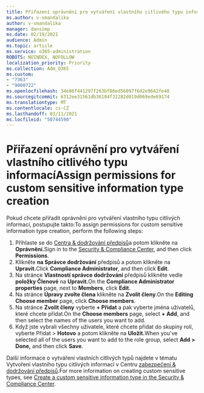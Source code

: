 ```yaml
---
title: Přiřazení oprávnění pro vytváření vlastního citlivého typu informací
ms.author: v-smandalika
author: v-smandalika
manager: dansimp
ms.date: 02/19/2021
audience: Admin
ms.topic: article
ms.service: o365-administration
ROBOTS: NOINDEX, NOFOLLOW
localization_priority: Priority
ms.collection: Adm_O365
ms.custom:
- "7363"
- "9000722"
ms.openlocfilehash: 34e86f441297f263bf86ed56097f6d2e9642fe48
ms.sourcegitcommit: 6312ee31561db36104f32282d019d069ede69174
ms.translationtype: MT
ms.contentlocale: cs-CZ
ms.lasthandoff: 03/11/2021
ms.locfileid: "50744590"
---
```

# <a name="assign-permissions-for-custom-sensitive-information-type-creation"></a><span data-ttu-id="6bd13-102">Přiřazení oprávnění pro vytváření vlastního citlivého typu informací</span><span class="sxs-lookup"><span data-stu-id="6bd13-102">Assign permissions for custom sensitive information type creation</span></span>

<span data-ttu-id="6bd13-103">Pokud chcete přiřadit oprávnění pro vytváření vlastního typu citlivých informací, postupujte takto:</span><span class="sxs-lookup"><span data-stu-id="6bd13-103">To assign permissions for custom sensitive information type creation, perform the following steps:</span></span>

1. <span data-ttu-id="6bd13-104">Přihlaste se do [Centra & dodržování předpisů](https://sip.protection.office.com/)a potom klikněte na **Oprávnění.**</span><span class="sxs-lookup"><span data-stu-id="6bd13-104">Sign in to the [Security & Compliance Center](https://sip.protection.office.com/), and then click **Permissions**.</span></span>
2. <span data-ttu-id="6bd13-105">Klikněte **na Správce dodržování** předpisů a potom klikněte na **Upravit.**</span><span class="sxs-lookup"><span data-stu-id="6bd13-105">Click **Compliance Administrator**, and then click **Edit**.</span></span>
3. <span data-ttu-id="6bd13-106">Na stránce **Vlastností správce dodržování** předpisů klikněte vedle **položky Členové** na **Upravit.**</span><span class="sxs-lookup"><span data-stu-id="6bd13-106">On the **Compliance Administrator properties** page, next to **Members**, click **Edit**.</span></span>
4. <span data-ttu-id="6bd13-107">Na stránce **Úpravy zvolte člena** klikněte na **Zvolit členy**.</span><span class="sxs-lookup"><span data-stu-id="6bd13-107">On the **Editing Choose member** page, click **Choose members**.</span></span>
5. <span data-ttu-id="6bd13-108">Na stránce **Zvolit členy** vyberte **+ Přidat** a pak vyberte jména uživatelů, které chcete přidat.</span><span class="sxs-lookup"><span data-stu-id="6bd13-108">On the **Choose members** page, select **+ Add**, and then select the names of the users you want to add.</span></span>
6. <span data-ttu-id="6bd13-109">Když jste vybrali všechny uživatele, které chcete přidat do skupiny rolí, vyberte Přidat > **Hotovo** a potom klikněte na **Uložit.**</span><span class="sxs-lookup"><span data-stu-id="6bd13-109">When you've selected all of the users you want to add to the role group, select **Add > Done,** and then click **Save**.</span></span>

<span data-ttu-id="6bd13-110">Další informace o vytváření vlastních citlivých typů najdete v tématu Vytvoření vlastního typu citlivých informací v Centru [zabezpečení & dodržování předpisů](https://docs.microsoft.com/microsoft-365/compliance/create-a-custom-sensitive-information-type).</span><span class="sxs-lookup"><span data-stu-id="6bd13-110">For more information on creating custom sensitive types, see [Create a custom sensitive information type in the Security & Compliance Center](https://docs.microsoft.com/microsoft-365/compliance/create-a-custom-sensitive-information-type).</span></span>
